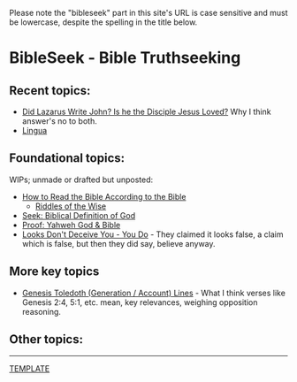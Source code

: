 <head><link rel="stylesheet" href="style.css"></head>

Please note the "bibleseek" part in this site's URL is case sensitive and must be lowercase, despite the spelling in the title below.

# BibleSeek - Bible Truthseeking

## Recent topics:

- [Did Lazarus Write John? Is he the Disciple Jesus Loved?](DidLazarusWriteJohn.md) Why I think answer's no to both.
- [Lingua](Lingua)
## Foundational topics:

WIPs; unmade or drafted but unposted:
- [How to Read the Bible According to the Bible](HowToRead.md)
  - [Riddles of the Wise](RiddlesWise.md)
- [Seek: Biblical Definition of God](BibleDefinesGod.md)
- [Proof: Yahweh God & Bible](ProofOfYahweh.md)
- [Looks Don't Deceive You - You Do](LooksDontDeceive.md) - They claimed it looks false, a claim which is false, but then they did say, believe anyway.

## More key topics
- [Genesis Toledoth (Generation / Account) Lines](ToledothTheory.md) - What I think verses like Genesis 2:4, 5:1, etc. mean, key relevances, weighing opposition reasoning.


## Other topics:



---
[TEMPLATE](!PageTemplate.md) 
